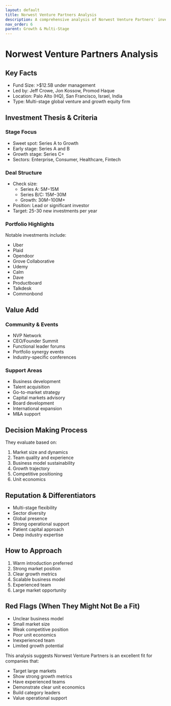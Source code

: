 ```yaml
---
layout: default
title: Norwest Venture Partners Analysis
description: A comprehensive analysis of Norwest Venture Partners' investment strategy, portfolio, and value proposition
nav_order: 6
parent: Growth & Multi-Stage
---
```


# Norwest Venture Partners Analysis

## Key Facts
- Fund Size: >$12.5B under management
- Led by: Jeff Crowe, Jon Kossow, Promod Haque
- Location: Palo Alto (HQ), San Francisco, Israel, India
- Type: Multi-stage global venture and growth equity firm

## Investment Thesis & Criteria

### Stage Focus
- Sweet spot: Series A to Growth
- Early stage: Series A and B
- Growth stage: Series C+
- Sectors: Enterprise, Consumer, Healthcare, Fintech

### Deal Structure
- Check size:
  - Series A: $5M-$15M
  - Series B/C: $15M-$30M
  - Growth: $30M-$100M+
- Position: Lead or significant investor
- Target: 25-30 new investments per year

### Portfolio Highlights
Notable investments include:
- Uber
- Plaid
- Opendoor
- Grove Collaborative
- Udemy
- Calm
- Dave
- Productboard
- Talkdesk
- Commonbond

## Value Add

### Community & Events
- NVP Network
- CEO/Founder Summit
- Functional leader forums
- Portfolio synergy events
- Industry-specific conferences

### Support Areas
- Business development
- Talent acquisition
- Go-to-market strategy
- Capital markets advisory
- Board development
- International expansion
- M&A support

## Decision Making Process
They evaluate based on:
1. Market size and dynamics
2. Team quality and experience
3. Business model sustainability
4. Growth trajectory
5. Competitive positioning
6. Unit economics

## Reputation & Differentiators
- Multi-stage flexibility
- Sector diversity
- Global presence
- Strong operational support
- Patient capital approach
- Deep industry expertise

## How to Approach
1. Warm introduction preferred
2. Strong market position
3. Clear growth metrics
4. Scalable business model
5. Experienced team
6. Large market opportunity

## Red Flags (When They Might Not Be a Fit)
- Unclear business model
- Small market size
- Weak competitive position
- Poor unit economics
- Inexperienced team
- Limited growth potential

This analysis suggests Norwest Venture Partners is an excellent fit for companies that:
- Target large markets
- Show strong growth metrics
- Have experienced teams
- Demonstrate clear unit economics
- Build category leaders
- Value operational support 